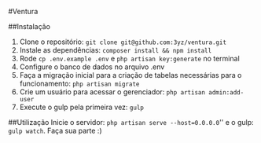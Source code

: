 #Ventura

##Instalação

1. Clone o repositório: `git clone git@github.com:3yz/ventura.git`
2. Instale as dependências: `composer install && npm install`
3. Rode `cp .env.example .env` e `php artisan key:generate` no terminal
4. Configure o banco de dados no arquivo .env
5. Faça a migração inicial para a criação de tabelas necessárias para o funcionamento: `php artisan migrate`
6. Crie um usuário para acessar o gerenciador: `php artisan admin:add-user`
7. Execute o gulp pela primeira vez: `gulp`

##Utilização
Inicie o servidor: `php artisan serve --host=0.0.0.0`'' e o gulp: `gulp watch`. Faça sua parte :)